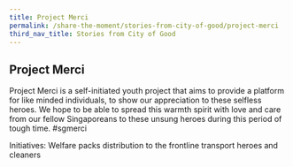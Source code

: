 ```yaml
---
title: Project Merci 
permalink: /share-the-moment/stories-from-city-of-good/project-merci
third_nav_title: Stories from City of Good
---
```


## Project Merci

Project Merci is a self-initiated youth project that aims to provide a platform for like minded individuals, to show our appreciation to these selfless heroes. We hope to be able to spread this warmth spirit with love and care from our fellow Singaporeans to these unsung heroes during this period of tough time. #sgmerci

Initiatives: Welfare packs distribution to the frontline transport heroes and cleaners
